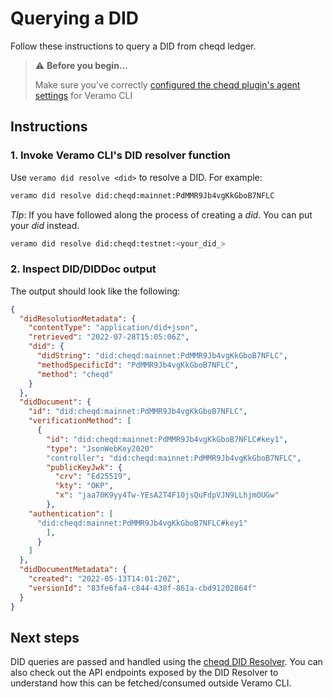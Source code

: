 # Querying a DID

Follow these instructions to query a DID from cheqd ledger.

> ⚠️ **Before you begin...**
>
> Make sure you've correctly [configured the cheqd plugin's agent settings](../../guides/sdk/veramo-sdk-for-cheqd/setup.md) for Veramo CLI

## Instructions

### 1. Invoke Veramo CLI's DID resolver function

Use `veramo did resolve <did>` to resolve a DID. For example:

```bash
veramo did resolve did:cheqd:mainnet:PdMMR9Jb4vgKkGboB7NFLC
```

_TIp_: If you have followed along the process of creating a _did_. You can put your _did_ instead.

```bash
veramo did resolve did:cheqd:testnet:<your_did_>
```

### 2. Inspect DID/DIDDoc output

The output should look like the following:

```json
{
  "didResolutionMetadata": {
    "contentType": "application/did+json",
    "retrieved": "2022-07-28T15:05:06Z",
    "did": {
      "didString": "did:cheqd:mainnet:PdMMR9Jb4vgKkGboB7NFLC",
      "methodSpecificId": "PdMMR9Jb4vgKkGboB7NFLC",
      "method": "cheqd"
    }
  },
  "didDocument": {
    "id": "did:cheqd:mainnet:PdMMR9Jb4vgKkGboB7NFLC",
    "verificationMethod": [
      {
        "id": "did:cheqd:mainnet:PdMMR9Jb4vgKkGboB7NFLC#key1",
        "type": "JsonWebKey2020"
        "controller": "did:cheqd:mainnet:PdMMR9Jb4vgKkGboB7NFLC",
        "publicKeyJwk": {
          "crv": "Ed25519",
          "kty": "OKP",
          "x": "jaa70K9yy4Tw-YEsA2T4F10jsQuFdpVJN9LLhjmOUGw"
        },
    "authentication": [
      "did:cheqd:mainnet:PdMMR9Jb4vgKkGboB7NFLC#key1"
        ],
      }
    ]
  },
  "didDocumentMetadata": {
    "created": "2022-05-13T14:01:20Z",
    "versionId": "83fe6fa4-c844-438f-861a-cbd91202864f"
  }
}
```

## Next steps

DID queries are passed and handled using the [cheqd DID Resolver](../../guides/resolver/did-resolver.md). You can also check out the API endpoints exposed by the DID Resolver to understand how this can be fetched/consumed outside Veramo CLI.
